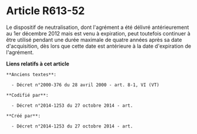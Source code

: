 # Article R613-52

Le dispositif de neutralisation, dont l'agrément a été délivré antérieurement au 1er décembre 2012 mais est venu à
expiration, peut toutefois continuer à être utilisé pendant une durée maximale de quatre années après sa date d'acquisition,
dès lors que cette date est antérieure à la date d'expiration de l'agrément.

**Liens relatifs à cet article**

	**Anciens textes**:

	  - Décret n°2000-376 du 28 avril 2000 - art. 8-1, VI (VT)

	**Codifié par**:

	  - Décret n°2014-1253 du 27 octobre 2014 - art.

	**Créé par**:

	  - Décret n°2014-1253 du 27 octobre 2014 - art.
